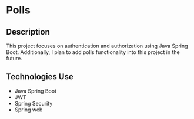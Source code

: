 # Polls

## Description

This project focuses on authentication and authorization using Java Spring Boot. Additionally, I plan to add polls functionality into this project in the future.

## Technologies Use

- Java Spring Boot
- JWT
- Spring Security
- Spring web

